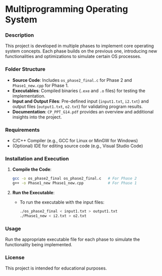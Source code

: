# Multiprogramming Operating System

### Description
This project is developed in multiple phases to implement core operating system concepts. Each phase builds on the previous one, introducing new functionalities and optimizations to simulate certain OS processes.

### Folder Structure
- **Source Code**: Includes `os_phase2_final.c` for Phase 2 and `Phase1_new.cpp` for Phase 1.
- **Executables**: Compiled binaries (`.exe` and `.o` files) for testing the implementation.
- **Input and Output Files**: Pre-defined input (`input1.txt`, `i2.txt`) and output files (`output1.txt`, `o2.txt`) for validating program results.
- **Documentation**: `CP_PPT_G14.pdf` provides an overview and additional insights into the project.

### Requirements
- C/C++ Compiler (e.g., GCC for Linux or MinGW for Windows)
- (Optional) IDE for editing source code (e.g., Visual Studio Code)

### Installation and Execution

1. **Compile the Code**:
   ```bash
   gcc -o os_phase2_final os_phase2_final.c   # For Phase 2
   g++ -o Phase1_new Phase1_new.cpp           # For Phase 1
   ```

2. **Run the Executable**:
   - To run the executable with the input files:
     ```bash
     ./os_phase2_final < input1.txt > output1.txt
     ./Phase1_new < i2.txt > o2.txt
     ```

### Usage
Run the appropriate executable file for each phase to simulate the functionality being implemented.

### License
This project is intended for educational purposes.
